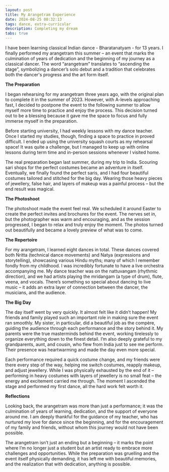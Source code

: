 ```yaml
---
layout: post
title: My Arangetram Experience
date: 2024-08-25 00:32:13
tags: dance, extra-curricular
description: Completing my dream
tabs: true
---
```


I have been learning classical Indian dance - Bharatanatyam - for 13 years. I finally performed my arangetram this summer – an event that marks the culmination of years of dedication and the beginning of my journey as a classical dancer. The word “arangetram” translates to “ascending the stage”, symbolizing a dancer’s solo debut and a tradition that celebrates both the dancer's progress and the art form itself. 

**The Preparation**

I began rehearsing for my arangetram three years ago, with the original plan to complete it in the summer of 2023. However, with A-levels approaching fast, I decided to postpone the event to the following summer to allow myself more time to practice and enjoy the process. This decision turned out to be a blessing because it gave me the space to focus and fully immerse myself in the preparation.

Before starting university, I had weekly lessons with my dance teacher. Once I started my studies, though, finding a space to practice in proved difficult. I ended up using the university squash courts as my rehearsal space! It was quite a challenge, but I managed to keep up with online lessons during term time and in-person sessions whenever I visited home.

The real preparation began last summer, during my trip to India. Scouring sari shops for the perfect costumes became an adventure in itself. Eventually, we finally found the perfect saris, and I had four beautiful costumes tailored and stitched for the big day. Wearing those heavy pieces of jewellery, false hair, and layers of makeup was a painful process – but the end result was magical.

**The Photoshoot**

The photoshoot made the event feel real. We scheduled it around Easter to create the perfect invites and brochures for the event. The nerves set in, but the photographer was warm and encouraging, and as the session progressed, I began to relax and truly enjoy the moment. The photos turned out beautifully and became a lovely preview of what was to come. 

**The Repertoire**

For my arangetram, I learned eight dances in total. These dances covered both Nritta (technical dance movements) and Natya (expressions and storytelling), showcasing various Hindu myths; many of which I remember fondly from my childhood. I was incredibly fortunate to have a live orchestra accompanying me. My dance teacher was on the nattuvangam (rhythmic direction), and we had artists playing the mridangam (a type of drum), flute, veena, and vocals. There’s something so special about dancing to live music – it adds an extra layer of connection between the dancer, the musicians, and the audience.

**The Big Day**

The day itself went by very quickly. It almost felt like it didn’t happen! My friends and family played such an important role in making sure the event ran smoothly. My sister, in particular, did a beautiful job as the compère, guiding the audience through each performance and the story behind it. My parents were the true masterminds behind the event, working tirelessly to organize everything down to the finest detail. I’m also deeply grateful to my grandparents, aunt, and cousin, who flew from India just to see me perform. Their presence was heartwarming and made the day even more special.

Each performance required a quick costume change, and my friends were there every step of the way, helping me switch costumes, reapply makeup, and adjust jewellery. While I was physically exhausted by the end of it – performing in heavy costumes with layers of jewellery is no small feat – the energy and excitement carried me through. The moment I ascended the stage and performed my first dance, all the hard work felt worth it.

**Reflections**

Looking back, the arangetram was more than just a performance; it was the culmination of years of learning, dedication, and the support of everyone around me. I am deeply thankful for the guidance of my teacher, who has nurtured my love for dance since the beginning, and for the encouragement of my family and friends, without whom this journey would not have been possible.

The arangetram isn’t just an ending but a beginning – it marks the point where I’m no longer just a student but an artist ready to embrace more challenges and opportunities. While the preparation was gruelling and the event itself physically demanding, it has left me with beautiful memories, and the realization that with dedication, anything is possible.
